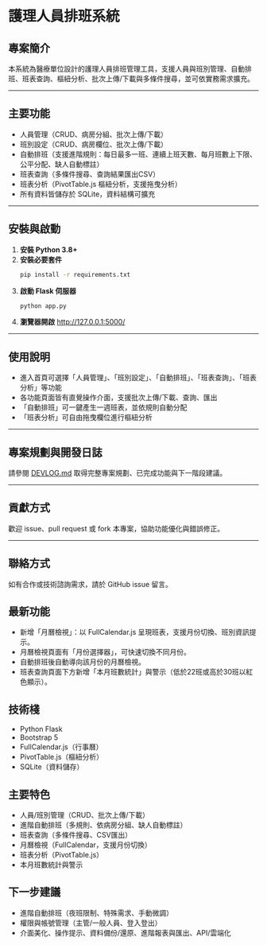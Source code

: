 # 護理人員排班系統

## 專案簡介

本系統為醫療單位設計的護理人員排班管理工具，支援人員與班別管理、自動排班、班表查詢、樞紐分析、批次上傳/下載與多條件搜尋，並可依實務需求擴充。

---

## 主要功能
- 人員管理（CRUD、病房分組、批次上傳/下載）
- 班別設定（CRUD、病房欄位、批次上傳/下載）
- 自動排班（支援進階規則：每日最多一班、連續上班天數、每月班數上下限、公平分配、缺人自動標註）
- 班表查詢（多條件搜尋、查詢結果匯出CSV）
- 班表分析（PivotTable.js 樞紐分析，支援拖曳分析）
- 所有資料皆儲存於 SQLite，資料結構可擴充

---

## 安裝與啟動

1. **安裝 Python 3.8+**
2. **安裝必要套件**
   ```bash
   pip install -r requirements.txt
   ```
3. **啟動 Flask 伺服器**
   ```bash
   python app.py
   ```
4. **瀏覽器開啟**
   http://127.0.0.1:5000/

---

## 使用說明

- 進入首頁可選擇「人員管理」、「班別設定」、「自動排班」、「班表查詢」、「班表分析」等功能
- 各功能頁面皆有直覺操作介面，支援批次上傳/下載、查詢、匯出
- 「自動排班」可一鍵產生一週班表，並依規則自動分配
- 「班表分析」可自由拖曳欄位進行樞紐分析

---

## 專案規劃與開發日誌

請參閱 [DEVLOG.md](DEVLOG.md) 取得完整專案規劃、已完成功能與下一階段建議。

---

## 貢獻方式

歡迎 issue、pull request 或 fork 本專案，協助功能優化與錯誤修正。

---

## 聯絡方式

如有合作或技術諮詢需求，請於 GitHub issue 留言。

## 最新功能
- 新增「月曆檢視」：以 FullCalendar.js 呈現班表，支援月份切換、班別資訊提示。
- 月曆檢視頁面有「月份選擇器」，可快速切換不同月份。
- 自動排班後自動導向該月份的月曆檢視。
- 班表查詢頁面下方新增「本月班數統計」與警示（低於22班或高於30班以紅色顯示）。

## 技術棧
- Python Flask
- Bootstrap 5
- FullCalendar.js（行事曆）
- PivotTable.js（樞紐分析）
- SQLite（資料儲存）

## 主要特色
- 人員/班別管理（CRUD、批次上傳/下載）
- 進階自動排班（多規則、依病房分組、缺人自動標註）
- 班表查詢（多條件搜尋、CSV匯出）
- 月曆檢視（FullCalendar，支援月份切換）
- 班表分析（PivotTable.js）
- 本月班數統計與警示

## 下一步建議
- 進階自動排班（夜班限制、特殊需求、手動微調）
- 權限與帳號管理（主管/一般人員、登入登出）
- 介面美化、操作提示、資料備份/還原、進階報表與匯出、API/雲端化 